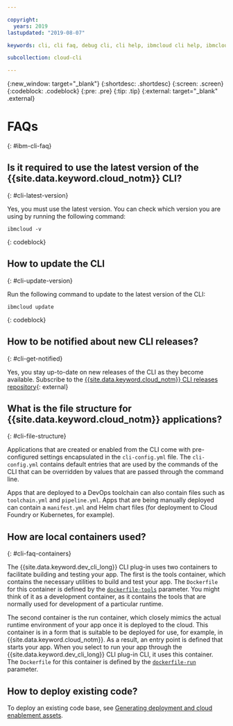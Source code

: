 ```yaml
---

copyright:
  years: 2019
lastupdated: "2019-08-07"

keywords: cli, cli faq, debug cli, cli help, ibmcloud cli help, ibmcloud help

subcollection: cloud-cli

---
```


{:new_window: target="_blank"}
{:shortdesc: .shortdesc}
{:screen: .screen}
{:codeblock: .codeblock}
{:pre: .pre}
{:tip: .tip}
{:external: target="_blank" .external}

# FAQs
{: #ibm-cli-faq}

## Is it required to use the latest version of the {{site.data.keyword.cloud_notm}} CLI?
{: #cli-latest-version}

Yes, you must use the latest version. You can check which version you are using by running the following command:

```
ibmcloud -v
```
{: codeblock}

## How to update the CLI
{: #cli-update-version}

Run the following command to update to the latest version of the CLI:

```
ibmcloud update
```
{: codeblock}

## How to be notified about new CLI releases?
{: #cli-get-notified}

Yes, you stay up-to-date on new releases of the CLI as they become available. Subscribe to the [{{site.data.keyword.cloud_notm}} CLI releases repository](https://github.com/IBM-Cloud/ibm-cloud-cli-release/releases/){: external}

## What is the file structure for {{site.data.keyword.cloud_notm}} applications?
{: #cli-file-structure}

Applications that are created or enabled from the CLI come with pre-configured settings encapsulated in the `cli-config.yml` file. The `cli-config.yml` contains default entries that are used by the commands of the CLI that can be overridden by values that are passed through the command line.

Apps that are deployed to a DevOps toolchain can also contain files such as `toolchain.yml` and `pipeline.yml`. Apps that are being manually deployed can contain a `manifest.yml` and Helm chart files (for deployment to Cloud Foundry or Kubernetes, for example).

## How are local containers used?
{: #cli-faq-containers}

The {{site.data.keyword.dev_cli_long}} CLI plug-in uses two containers to facilitate building and testing your app. The first is the tools container, which contains the necessary utilities to build and test your app. The `Dockerfile` for this container is defined by the [`dockerfile-tools`](/docs/cli/idt?topic=cloud-cli-idt-cli#command-parameters) parameter. You might think of it as a development container, as it contains the tools that are normally used for development of a particular runtime.

The second container is the run container, which closely mimics the actual runtime environment of your app once it is deployed to the cloud. This container is in a form that is suitable to be deployed for use, for example, in {{site.data.keyword.cloud_notm}}. As a result, an entry point is defined that starts your app. When you select to run your app through the {{site.data.keyword.dev_cli_long}} CLI plug-in CLI, it uses this container. The `Dockerfile` for this container is defined by the [`dockerfile-run`](/docs/cli/idt?topic=cloud-cli-idt-cli#run) parameter.

## How to deploy existing code?

To deploy an existing code base, see [Generating deployment and cloud enablement assets](/docs/apps?topic=creating-apps-create-deploy-app-cli#byoc-cli).

